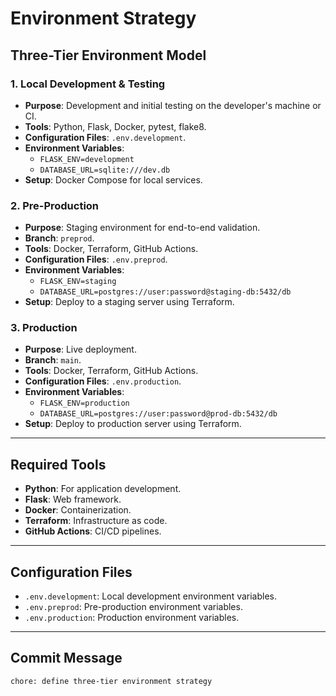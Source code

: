 # Environment Strategy

## Three-Tier Environment Model

### 1. Local Development & Testing
- **Purpose**: Development and initial testing on the developer's machine or CI.
- **Tools**: Python, Flask, Docker, pytest, flake8.
- **Configuration Files**: `.env.development`.
- **Environment Variables**:
  - `FLASK_ENV=development`
  - `DATABASE_URL=sqlite:///dev.db`
- **Setup**: Docker Compose for local services.

### 2. Pre-Production
- **Purpose**: Staging environment for end-to-end validation.
- **Branch**: `preprod`.
- **Tools**: Docker, Terraform, GitHub Actions.
- **Configuration Files**: `.env.preprod`.
- **Environment Variables**:
  - `FLASK_ENV=staging`
  - `DATABASE_URL=postgres://user:password@staging-db:5432/db`
- **Setup**: Deploy to a staging server using Terraform.

### 3. Production
- **Purpose**: Live deployment.
- **Branch**: `main`.
- **Tools**: Docker, Terraform, GitHub Actions.
- **Configuration Files**: `.env.production`.
- **Environment Variables**:
  - `FLASK_ENV=production`
  - `DATABASE_URL=postgres://user:password@prod-db:5432/db`
- **Setup**: Deploy to production server using Terraform.

---

## Required Tools
- **Python**: For application development.
- **Flask**: Web framework.
- **Docker**: Containerization.
- **Terraform**: Infrastructure as code.
- **GitHub Actions**: CI/CD pipelines.

---

## Configuration Files
- `.env.development`: Local development environment variables.
- `.env.preprod`: Pre-production environment variables.
- `.env.production`: Production environment variables.

---

## Commit Message
```
chore: define three-tier environment strategy
```
